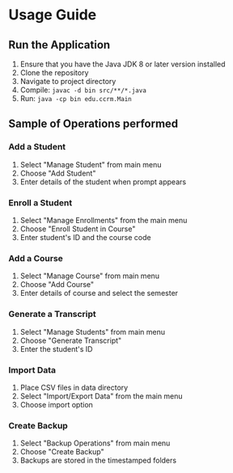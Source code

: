 # Usage Guide

## Run the Application

1. Ensure that you have the Java JDK 8 or later version installed
2. Clone the repository
3. Navigate to project directory
4. Compile: `javac -d bin src/**/*.java`
5. Run: `java -cp bin edu.ccrm.Main`



## Sample of Operations performed

### Add a Student
1. Select "Manage Student" from main menu
2. Choose "Add Student"
3. Enter details of the student when prompt appears

### Enroll a Student
1. Select "Manage Enrollments" from the main menu
2. Choose "Enroll Student in Course"
3. Enter student's ID and the course code

### Add a Course
1. Select "Manage Course" from main menu
2. Choose "Add Course"
3. Enter details of course and select the semester


### Generate a Transcript
1. Select "Manage Students" from main menu
2. Choose "Generate Transcript"
3. Enter the student's ID

### Import Data
1. Place CSV files in data directory
2. Select "Import/Export Data" from the main menu
3. Choose import option

### Create Backup
1. Select "Backup Operations" from main menu
2. Choose "Create Backup"
3. Backups are stored in the timestamped folders